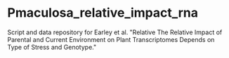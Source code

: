 # Pmaculosa_relative_impact_rna
Script and data repository for Earley et al. "Relative The Relative Impact of Parental and Current Environment on Plant Transcriptomes Depends on Type of Stress and Genotype."


